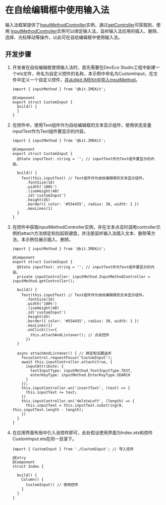 # 在自绘编辑框中使用输入法

输入法框架提供了[InputMethodController](../reference/apis-ime-kit/js-apis-inputmethod.md#inputmethodcontroller)实例，通过[getController](../reference/apis-ime-kit/js-apis-inputmethod.md#inputmethodgetcontroller9)可获取到，使用 [InputMethodController](../reference/apis-ime-kit/js-apis-inputmethod.md#inputmethodcontroller)实例可以绑定输入法，监听输入法应用的插入、删除、选择、光标移动等操作，以此可在自绘编辑框中使用输入法。

## 开发步骤

1. 开发者在自绘编辑框使用输入法时，首先需要在DevEco Studio工程中新建一个ets文件，命名为自定义控件的名称，本示例中命名为CustomInput，在文件中定义一个自定义控件，并从@kit.IMEKit中导入inputMethod。

   ```ets
   import { inputMethod } from '@kit.IMEKit';
   
   @Component
   export struct CustomInput {
     build() {
     }
   }
   ```

2. 在控件中，使用Text组件作为自绘编辑框的文本显示组件，使用状态变量inputText作为Text组件要显示的内容。

   ```ets
   import { inputMethod } from '@kit.IMEKit';
   
   @Component
   export struct CustomInput {
     @State inputText: string = ''; // inputText作为Text组件要显示的内容。
     
     build() {
       Text(this.inputText) // Text组件作为自绘编辑框的文本显示组件。
         .fontSize(16)
         .width('100%')
         .lineHeight(40)
         .id('customInput')
         .height(45)
         .border({ color: '#554455', radius: 30, width: 1 })
         .maxLines(1)
     }
   }
   ```

3. 在控件中获取inputMethodController实例，并在文本点击时调用controller示例的attach方法绑定和拉起软键盘，并注册监听输入法插入文本、删除等方法，本示例仅展示插入、删除。

   ```ets
   import { inputMethod } from '@kit.IMEKit';
   
   @Component
   export struct CustomInput {
     @State inputText: string = ''; // inputText作为Text组件要显示的内容。
     private inputController: inputMethod.InputMethodController = inputMethod.getController();
   
     build() {
       Text(this.inputText) // Text组件作为自绘编辑框的文本显示组件。
         .fontSize(16)
         .width('100%')
         .lineHeight(40)
         .id('customInput')
         .height(45)
         .border({ color: '#554455', radius: 30, width: 1 })
         .maxLines(1)
         .onClick(()=>{
           this.attachAndListener(); // 点击控件
         })
     }
   
     async attachAndListener() { // 绑定和设置监听
       focusControl.requestFocus('CustomInput');
       await this.inputController.attach(true, {
         inputAttribute: {
           textInputType: inputMethod.TextInputType.TEXT,
           enterKeyType: inputMethod.EnterKeyType.SEARCH
         }
       });
       this.inputController.on('insertText', (text) => {
         this.inputText += text;
       })
       this.inputController.on('deleteLeft', (length) => {
         this.inputText = this.inputText.substring(0, this.inputText.length - length);
       })
     }
   }
   ```

4. 在应用界面布局中引入该控件即可，此处假设使用界面为Index.ets和控件CustomInput.ets在同一目录下。

   ```ets
   import { CustomInput } from './CustomInput'; // 导入控件
   
   @Entry
   @Component
   struct Index {
   
     build() {
       Column() {
         CustomInput() // 使用控件
       }
     }
   }
   ```